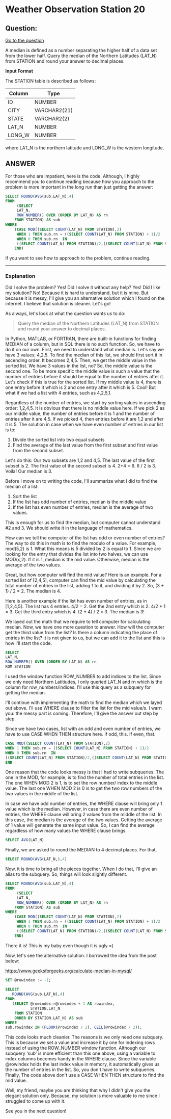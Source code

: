 # Weather Observation Station 20

## Question:

[Go to the question](https://www.hackerrank.com/challenges/weather-observation-station-20/problem?isFullScreen=true)

A median is defined as a number separating the higher half of a data set from the lower half. Query the median of the Northern Latitudes (LAT_N) from STATION and round your answer to  decimal places.

**Input Format**

The STATION table is described as follows:

| Column | Type |
| --- | --- |
| ID | NUMBER |
| CITY | VARCHAR2(21) |
| STATE | VARCHAR2(2) |
| LAT_N | NUMBER |
| LONG_W | NUMBER |

where LAT_N is the northern latitude and LONG_W is the western longitude.

## ANSWER

For those who are impatient, here is the code. Although, I highly recommend you to continue reading because how you approach to the problem is more important in the long run than just getting the answer:

```sql
SELECT ROUND(AVG(sub.LAT_N),4)
FROM
     (SELECT
     LAT_N,
     ROW_NUMBER() OVER (ORDER BY LAT_N) AS rn
    FROM STATION) AS sub
WHERE 
    (CASE MOD((SELECT COUNT(LAT_N) FROM STATION),2)
     WHEN 1 THEN sub.rn = ((SELECT COUNT(LAT_N) FROM STATION) + 1)/2
     WHEN 0 THEN sub.rn  IN 
     ((SELECT COUNT(LAT_N) FROM STATION)/2,((SELECT COUNT(LAT_N) FROM STATION)+2)/2)
    END)
```

If you want to see how to approach to the problem, continue reading. 

***

### Explanation

Did I solve the problem? Yes! Did I solve it without any help? Yes! Did I like my solution? No! Because it is hard to understand, but it is mine. But because it is messy, I'll give you an alternative solution which I found on the internet. I believe that solution is cleaner. Let's go!

As always, let's look at what the question wants us to do:

>Query the median of the Northern Latitudes (LAT_N) from STATION and round your answer to  decimal places.

In Python, MATLAB, or FORTRAN, there are built-in functions for finding MEDIAN of a column, but in SQL there is no such function. So, we have to do it on our own. First, we need to understand what median is. Let's say we have 3 values: 4,2,5. To find the median of this list, we should first sort it in ascending order. It becomes 2,4,5. Then, we get the middle value in the sorted list. We have 3 values in the list, no? So, the middle value is the second one. To be more specific the middle value is such a value that the number of entries before it should be equal to the number of entries after it. Let's check if this is true for the sorted list. If my middle value is 4, there is one entry before it which is 2 and one entry after it which is 5. Cool! But what if we had a list with 4 entries, such as 4,2,5,1.

Regardless of the number of entries, we start by sorting values in ascending order: 1,2,4,5. It is obvious that there is no middle value here. If we pick 2 as our middle value, the number of entries before it is 1 and the number of entries after it are 4,5. If we picked 4, then entries before it are 1,2 and after it is 5. The solution in case when we have even number of entries in our list is to:

1. Divide the sorted list into two equal subsets
2. Find the average of the last value from the first subset and first value from the second subset.

Let's do this: Our two subsets are 1,2 and 4,5. The last value of the first subset is 2. The first value of the second subset is 4. 2+4 = 6. 6 / 2 is 3. Voila! Our median is 3.

Before I move on to writing the code, I'll summarize what I did to find the median of a list:

1. Sort the list
2. If the list has odd number of entries, median is the middle value
3. If the list has even number of entries, median is the average of two values.

This is enough for us to find the median, but computer cannot understand #2 and 3. We should write it in the language of mathematics.

How can we tell the computer of the list has odd or even number of entries? The way to do this in math is to find the modulo of a value. For example, mod(5,2) is 1. What this means is 5 divided by 2 is equal to 1. Since we are looking for the entry that divides the list into two halves, we can use MOD(x,2). If it is 1, median is the mid value. Otherwise, median is the average of the two values. 

Great, but how computer will find the mid value? Here is an example. For a sorted list of [2,4,5], computer can find the mid value by calculating the total number of entries in the list, adding 1 to it, and dividing it by 2. So, (3 + 1) / 2 = 2. The median is 4.

Here is another example if the list has even number of entries, as in [1,2,4,5]. The list has 4 entries. 4/2 = 2. Get the 2nd entry which is 2. 4/2 + 1 = 3. Get the third entry which is 4. (2 + 4) / 2 = 3. The median is 3!

We layed out the math that we require to tell computer for calculating median. Now, we have one more question to answer. How will the computer get the third value from the list? Is there a column indicating the place of entries in the list? It is not given to us, but we can add it to the list and this is how I'll start the code.

```sql
SELECT
LAT_N,
ROW_NUMBER() OVER (ORDER BY LAT_N) AS rn
ROM STATION
```

I used the window function ROW_NUMBER to add indices to the list. Since we only need Northern Latitiudes, I only queried LAT_N and rn which is the column for row_numbers/indices. I'll use this query as a subquery for getting the median.

I'll continue with implementing the math to find the median which we layed out above. I'll use WHERE clause to filter the list for the mid value/s. I warn you: the messy part is coming. Therefore, I'll give the answer out step by step.

Since we have two cases, list with an odd and even number of entries, we have to use CASE WHEN THEN structure here. If odd, this. If even, that.

```sql
CASE MOD((SELECT COUNT(LAT_N) FROM STATION),2)
WHEN 1 THEN sub.rn = ((SELECT COUNT(LAT_N) FROM STATION) + 1)/2
WHEN 0 THEN sub.rn  IN 
((SELECT COUNT(LAT_N) FROM STATION)/2,((SELECT COUNT(LAT_N) FROM STATION)+2)/2)
END
```
One reason that the code looks messy is that I had to write subqueries. The one in the MOD, for example, is to find the number of total entries in the list. The one WHEN MOD 2 is 1, is to set the row number/ index to the middle value. The last one WHEN MOD 2 is 0 is to get the two row numbers of the two values in the middle of the list.

In case we have odd number of entries, the WHERE clause will bring only 1 value which is the median. However, in case there are even number of entries, the WHERE clause will bring 2 values from the middle of the list. In this case, the median is the average of the two values. Getting the average of 1 value will generate the same input value. So, I can find the average regardless of how many values the WHERE clause brings.

```sql
SELECT AVG(LAT_N)
```

Finally, we are asked to round the MEDIAN to 4 decimal places. For that,

```sql
SELECT ROUND(AVG(LAT_N,),4)
```

Now, it is time to bring all the pieces together. When I do that, I'll give an alias to the subquery. So, things will look slightly different.

```sql
SELECT ROUND(AVG(sub.LAT_N),4)
FROM
     (SELECT
     LAT_N,
     ROW_NUMBER() OVER (ORDER BY LAT_N) AS rn
    FROM STATION) AS sub
WHERE 
    (CASE MOD((SELECT COUNT(LAT_N) FROM STATION),2)
     WHEN 1 THEN sub.rn = ((SELECT COUNT(LAT_N) FROM STATION) + 1)/2
     WHEN 0 THEN sub.rn  IN 
     ((SELECT COUNT(LAT_N) FROM STATION)/2,((SELECT COUNT(LAT_N) FROM STATION)+2)/2)
    END)
```

There it is! This is my baby even though it is ugly =)

Now, let's see the alternative solution. I borrowed the idea from the post below:

https://www.geeksforgeeks.org/calculate-median-in-mysql/

```sql
SET @rowindex := -1;
 
SELECT
   ROUND(AVG(sub.LAT_N),4) 
FROM
   (SELECT @rowindex:=@rowindex + 1 AS rowindex,
           STATION.LAT_N
    FROM STATION
    ORDER BY STATION.LAT_N) AS sub
WHERE
sub.rowindex IN (FLOOR(@rowindex / 2), CEIL(@rowindex / 2));
```

This code looks much cleanier. The reasons is we only need one subquery. This is because we set a value and increase it by one for indexing rows instead of using the ROW_NUMBER window function. Although our subquery 'sub' is more efficient than this one above, using a variable to index columns becomes handy in the WHERE clause. Since the variable @rowindex holds the last index value in memory, it automatically gives us the number of entries in the list. So, you don't have to write subqueries. Finally, The code above don't use a CASE WHEN THEN structure to find the mid value.

Well, my friend, maybe you are thinking that why I didn't give you the elegant solution only. Because, my solution is more valuable to me since I struggled to come up with it. 

See you in the next question!